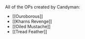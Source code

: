 All of the OPs created by Candyman:

- [[Ouroborous]]
- [[Kharns Revenge]]
- [[Oiled Mustache]]
- [[Tread Feather]]